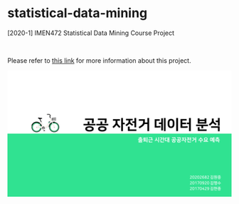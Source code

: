 # statistical-data-mining
[2020-1] IMEN472 Statistical Data Mining Course Project

<br />

Please refer to [this link](https://github.com/hjkim811/2020-1_statistical-data-mining/blob/main/SDM%20Project%20Team%203.pdf) for more information about this project.

<p align="center">
  <img src="images/title.png" width="800">
</p>
